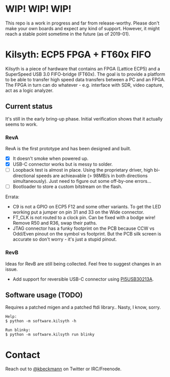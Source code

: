 # WIP! WIP! WIP! 
This repo is a work in progress and far from release-worthy. Please don't make your own boards and expect any kind of support. However, it might reach a stable point sometime in the future (as of 2019-01).

# Kilsyth: ECP5 FPGA + FT60x FIFO
Kilsyth is a piece of hardware that contains an FPGA (Lattice ECP5) and a SuperSpeed USB 3.0 FIFO-bridge (FT60x). The goal is to provide a platform to be able to transfer high speed data transfers between a PC and an FPGA. The FPGA in turn can do whatever - e.g. interface with SDR, video capture, act as a logic analyzer.

## Current status
It's still in the early bring-up phase. Initial verification shows that it actually seems to work.

### RevA
RevA is the first prototype and has been designed and built.

- [x] It doesn't smoke when powered up.
- [x] USB-C connector works but is messy to solder.
- [ ] Loopback test is almost in place. Using the proprietary driver, high bi-directional speeds are achieavable (> 98MB/s in both directions simultaneously). Just need to figure out some off-by-one errors...
- [ ] Bootloader to store a custom bitstream on the flash.

Errata:
- C9 is not a GPIO on ECP5 F12 and some other variants. To get the LED working put a jumper on pin 31 and 33 on the Wide connector.
- FT_CLK is not routed to a clock pin. Can be fixed with a bodge wire! Remove R50 and R36, swap their paths.
- JTAG connector has a funky footprint on the PCB because CCW vs Odd/Even pinout on the symbol vs footprint. But the PCB silk screen is accurate so don't worry - it's just a stupid pinout.

### RevB
Ideas for RevB are still being collected. Feel free to suggest changes in an issue.

- Add support for reversible USB-C connector using [PI5USB30213A](https://www.diodes.com/products/connectivity-and-timing/switches-mux/protocol-switches/usb-switches/part/PI5USB30213A).


## Software usage (TODO)

Requires a patched migen and a patched ftdi library.. Nasty, I know, sorry.

```
Help:
$ python -m software.kilsyth -h

Run blinky:
$ python -m software.kilsyth run blinky

```

# Contact

Reach out to [@kbeckmann](https://twitter.com/kbeckmann) on Twitter or IRC/Freenode.